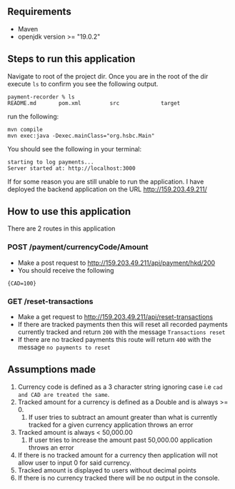 ## Requirements
- Maven
- openjdk version >= "19.0.2"

## Steps to run this application

Navigate to root of the project dir. Once you are in the root of the dir execute `ls` to confirm you see the following output.
```
payment-recorder % ls
README.md       pom.xml         src             target
```

run the following:
```
mvn compile
mvn exec:java -Dexec.mainClass="org.hsbc.Main"
```

You should see the following in your terminal:
```
starting to log payments...
Server started at: http://localhost:3000
```

If for some reason you are still unable to run the application. I have deployed the backend application on the URL http://159.203.49.211/

## How to use this application

There are 2 routes in this application

### POST /payment/currencyCode/Amount

- Make a post request to http://159.203.49.211/api/payment/hkd/200
- You should receive the following
```
{CAD=100}
```

### GET /reset-transactions

- Make a get request to http://159.203.49.211/api/reset-transactions
- If there are tracked payments then this will reset all recorded payments currently tracked and return `200` with the message `Transactions reset`
- If there are no tracked payments this route will return `400` with the message `no payments to reset`


## Assumptions made

1. Currency code is defined as a 3 character string ignoring case i.e `cad and CAD are treated the same`. 
2. Tracked amount for a currency is defined as a Double and is always >= 0.
    1. If user tries to subtract an amount greater than what is currently tracked for a given currency application throws an error
3. Tracked amount is always < 50,000.00
    1. If user tries to increase the amount past 50,000.00 application throws an error
4. If there is no tracked amount for a currency then application will not allow user to input 0 for said currency.
5. Tracked amount is displayed to users without decimal points
6. If there is no currency tracked there will be no output in the console.